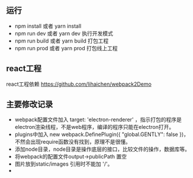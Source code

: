 ## 运行
- npm install 或者 yarn install 
- npm run dev 或者 yarn dev 执行开发模式
- npm run build 或者 yarn build 打包工程
- npm run prod 或者 yarn prod 打包线上工程

## react工程
react工程依赖
https://github.com/lihaichen/webpack2Demo
## 主要修改记录
- webpack配置文件加入  target: 'electron-renderer' ，指示打包的程序是electron渲染线程，不是web程序，编译的程序只能在electron打开。
- plugins中加入 new webpack.DefinePlugin({ "global.GENTLY": false })，不然会出现require函数没有找到，原理不是很懂。
- 添加node目录，node目录是操作底层的接口，比较文件的操作，数据库等。
- 将webpack的配置文件output->publicPath 置空
- 图片放到static/images 引用时不能加 '/'。
- 
